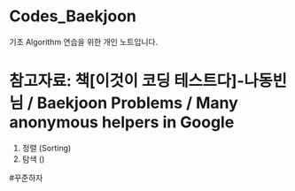 # Codes_Baekjoon

기초 Algorithm 연습을 위한 개인 노트입니다.
# 참고자료: 책[이것이 코딩 테스트다]-나동빈님 / Baekjoon Problems / Many anonymous helpers in Google

1. 정렬 (Sorting)
2. 탐색 ()

#꾸준하자
